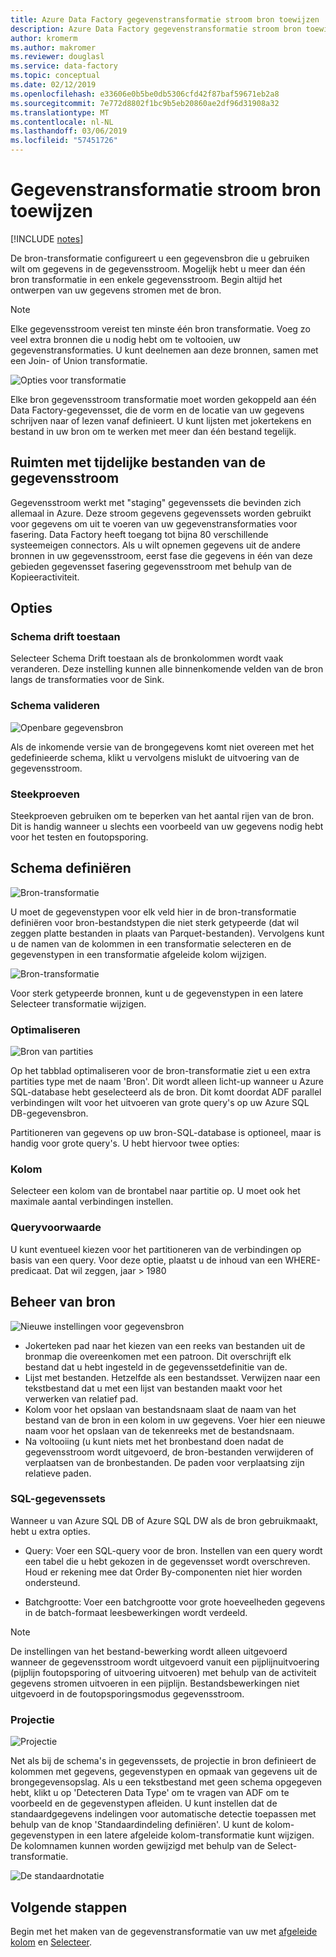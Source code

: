 ```yaml
---
title: Azure Data Factory gegevenstransformatie stroom bron toewijzen
description: Azure Data Factory gegevenstransformatie stroom bron toewijzen
author: kromerm
ms.author: makromer
ms.reviewer: douglasl
ms.service: data-factory
ms.topic: conceptual
ms.date: 02/12/2019
ms.openlocfilehash: e33606e0b5be0db5306cfd42f87baf59671eb2a8
ms.sourcegitcommit: 7e772d8802f1bc9b5eb20860ae2df96d31908a32
ms.translationtype: MT
ms.contentlocale: nl-NL
ms.lasthandoff: 03/06/2019
ms.locfileid: "57451726"
---
```

# <a name="mapping-data-flow-source-transformation"></a>Gegevenstransformatie stroom bron toewijzen

[!INCLUDE [notes](../../includes/data-factory-data-flow-preview.md)]

De bron-transformatie configureert u een gegevensbron die u gebruiken wilt om gegevens in de gegevensstroom. Mogelijk hebt u meer dan één bron transformatie in een enkele gegevensstroom. Begin altijd het ontwerpen van uw gegevens stromen met de bron.

> [!NOTE]
> Elke gegevensstroom vereist ten minste één bron transformatie. Voeg zo veel extra bronnen die u nodig hebt om te voltooien, uw gegevenstransformaties. U kunt deelnemen aan deze bronnen, samen met een Join- of Union transformatie.

![Opties voor transformatie](media/data-flow/source.png "bron")

Elke bron gegevensstroom transformatie moet worden gekoppeld aan één Data Factory-gegevensset, die de vorm en de locatie van uw gegevens schrijven naar of lezen vanaf definieert. U kunt lijsten met jokertekens en bestand in uw bron om te werken met meer dan één bestand tegelijk.

## <a name="data-flow-staging-areas"></a>Ruimten met tijdelijke bestanden van de gegevensstroom

Gegevensstroom werkt met "staging" gegevenssets die bevinden zich allemaal in Azure. Deze stroom gegevens gegevenssets worden gebruikt voor gegevens om uit te voeren van uw gegevenstransformaties voor fasering. Data Factory heeft toegang tot bijna 80 verschillende systeemeigen connectors. Als u wilt opnemen gegevens uit de andere bronnen in uw gegevensstroom, eerst fase die gegevens in één van deze gebieden gegevensset fasering gegevensstroom met behulp van de Kopieeractiviteit.

## <a name="options"></a>Opties

### <a name="allow-schema-drift"></a>Schema drift toestaan
Selecteer Schema Drift toestaan als de bronkolommen wordt vaak veranderen. Deze instelling kunnen alle binnenkomende velden van de bron langs de transformaties voor de Sink.

### <a name="validate-schema"></a>Schema valideren

![Openbare gegevensbron](media/data-flow/source1.png "openbare bron 1")

Als de inkomende versie van de brongegevens komt niet overeen met het gedefinieerde schema, klikt u vervolgens mislukt de uitvoering van de gegevensstroom.

### <a name="sampling"></a>Steekproeven
Steekproeven gebruiken om te beperken van het aantal rijen van de bron.  Dit is handig wanneer u slechts een voorbeeld van uw gegevens nodig hebt voor het testen en foutopsporing.

## <a name="define-schema"></a>Schema definiëren

![Bron-transformatie](media/data-flow/source2.png "2 van bron")

U moet de gegevenstypen voor elk veld hier in de bron-transformatie definiëren voor bron-bestandstypen die niet sterk getypeerde (dat wil zeggen platte bestanden in plaats van Parquet-bestanden). Vervolgens kunt u de namen van de kolommen in een transformatie selecteren en de gegevenstypen in een transformatie afgeleide kolom wijzigen. 

![Bron-transformatie](media/data-flow/source003.png "gegevenstypen")

Voor sterk getypeerde bronnen, kunt u de gegevenstypen in een latere Selecteer transformatie wijzigen. 

### <a name="optimize"></a>Optimaliseren

![Bron van partities](media/data-flow/sourcepart.png "partitioneren")

Op het tabblad optimaliseren voor de bron-transformatie ziet u een extra partities type met de naam 'Bron'. Dit wordt alleen licht-up wanneer u Azure SQL-database hebt geselecteerd als de bron. Dit komt doordat ADF parallel verbindingen wilt voor het uitvoeren van grote query's op uw Azure SQL DB-gegevensbron.

Partitioneren van gegevens op uw bron-SQL-database is optioneel, maar is handig voor grote query's. U hebt hiervoor twee opties:

### <a name="column"></a>Kolom

Selecteer een kolom van de brontabel naar partitie op. U moet ook het maximale aantal verbindingen instellen.

### <a name="query-condition"></a>Queryvoorwaarde

U kunt eventueel kiezen voor het partitioneren van de verbindingen op basis van een query. Voor deze optie, plaatst u de inhoud van een WHERE-predicaat. Dat wil zeggen, jaar > 1980

## <a name="source-file-management"></a>Beheer van bron
![Nieuwe instellingen voor gegevensbron](media/data-flow/source2.png "nieuwe instellingen")

* Jokerteken pad naar het kiezen van een reeks van bestanden uit de bronmap die overeenkomen met een patroon. Dit overschrijft elk bestand dat u hebt ingesteld in de gegevenssetdefinitie van de.
* Lijst met bestanden. Hetzelfde als een bestandsset. Verwijzen naar een tekstbestand dat u met een lijst van bestanden maakt voor het verwerken van relatief pad.
* Kolom voor het opslaan van bestandsnaam slaat de naam van het bestand van de bron in een kolom in uw gegevens. Voer hier een nieuwe naam voor het opslaan van de tekenreeks met de bestandsnaam.
* Na voltooiing (u kunt niets met het bronbestand doen nadat de gegevensstroom wordt uitgevoerd, de bron-bestanden verwijderen of verplaatsen van de bronbestanden. De paden voor verplaatsing zijn relatieve paden.

### <a name="sql-datasets"></a>SQL-gegevenssets

Wanneer u van Azure SQL DB of Azure SQL DW als de bron gebruikmaakt, hebt u extra opties.

* Query: Voer een SQL-query voor de bron. Instellen van een query wordt een tabel die u hebt gekozen in de gegevensset wordt overschreven. Houd er rekening mee dat Order By-componenten niet hier worden ondersteund.

* Batchgrootte: Voer een batchgrootte voor grote hoeveelheden gegevens in de batch-formaat leesbewerkingen wordt verdeeld.

> [!NOTE]
> De instellingen van het bestand-bewerking wordt alleen uitgevoerd wanneer de gegevensstroom wordt uitgevoerd vanuit een pijplijnuitvoering (pijplijn foutopsporing of uitvoering uitvoeren) met behulp van de activiteit gegevens stromen uitvoeren in een pijplijn. Bestandsbewerkingen niet uitgevoerd in de foutopsporingsmodus gegevensstroom.

### <a name="projection"></a>Projectie

![Projectie](media/data-flow/source3.png "projectie")

Net als bij de schema's in gegevenssets, de projectie in bron definieert de kolommen met gegevens, gegevenstypen en opmaak van gegevens uit de brongegevensopslag. Als u een tekstbestand met geen schema opgegeven hebt, klikt u op 'Detecteren Data Type' om te vragen van ADF om te voorbeeld en de gegevenstypen afleiden. U kunt instellen dat de standaardgegevens indelingen voor automatische detectie toepassen met behulp van de knop 'Standaardindeling definiëren'. U kunt de kolom-gegevenstypen in een latere afgeleide kolom-transformatie kunt wijzigen. De kolomnamen kunnen worden gewijzigd met behulp van de Select-transformatie.

![De standaardnotatie](media/data-flow/source2.png "standaard indelingen")

## <a name="next-steps"></a>Volgende stappen

Begin met het maken van de gegevenstransformatie van uw met [afgeleide kolom](data-flow-derived-column.md) en [Selecteer](data-flow-select.md).
